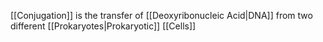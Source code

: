[[Conjugation]] is the transfer of [[Deoxyribonucleic Acid|DNA]] from two different [[Prokaryotes|Prokaryotic]] [[Cells]]